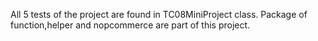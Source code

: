 All 5 tests of the project are found in TC08MiniProject class.
Package of function,helper and nopcommerce are part of this project.
